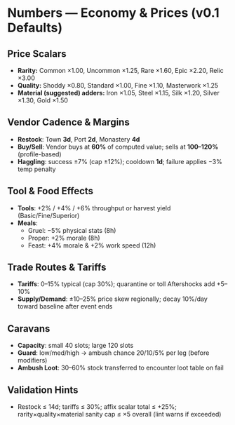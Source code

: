 # Numbers — Economy & Prices (v0.1 Defaults)

## Price Scalars
- **Rarity:** Common ×1.00, Uncommon ×1.25, Rare ×1.60, Epic ×2.20, Relic ×3.00
- **Quality:** Shoddy ×0.80, Standard ×1.00, Fine ×1.10, Masterwork ×1.25
- **Material (suggested) adders:** Iron ×1.05, Steel ×1.15, Silk ×1.20, Silver ×1.30, Gold ×1.50

## Vendor Cadence & Margins
- **Restock**: Town **3d**, Port **2d**, Monastery **4d**
- **Buy/Sell**: Vendor buys at **60%** of computed value; sells at **100–120%** (profile-based)
- **Haggling**: success ±7% (cap ±12%); cooldown **1d**; failure applies −3% temp penalty

## Tool & Food Effects
- **Tools**: +2% / +4% / +6% throughput or harvest yield (Basic/Fine/Superior)
- **Meals**:  
  - Gruel: −5% physical stats (8h)  
  - Proper: +2% morale (8h)  
  - Feast: +4% morale & +2% work speed (12h)

## Trade Routes & Tariffs
- **Tariffs**: 0–15% typical (cap 30%); quarantine or toll Aftershocks add +5–10%
- **Supply/Demand**: ±10–25% price skew regionally; decay 10%/day toward baseline after event ends

## Caravans
- **Capacity**: small 40 slots; large 120 slots
- **Guard**: low/med/high → ambush chance 20/10/5% per leg (before modifiers)
- **Ambush Loot**: 30–60% stock transferred to encounter loot table on fail

## Validation Hints
- Restock ≤ 14d; tariffs ≤ 30%; affix scalar total ≤ +25%; rarity×quality×material sanity cap ≤ ×5 overall (lint warns if exceeded)

